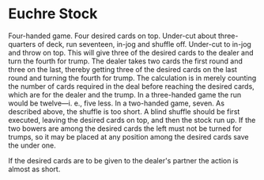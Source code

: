 # Euchre Stock

Four-handed game. Four desired cards on top. Under-cut about three-quarters of deck, run seventeen, in-jog and shuffle off. Under-cut to in-jog and throw on top. This will give three of the desired cards to the dealer and turn the fourth for trump. The dealer takes two cards the first round and three on the last, thereby getting three of the desired cards on the last round and turning the fourth for trump. The calculation is in merely counting the number of cards required in the deal before reaching the desired cards, which are for the dealer and the trump. In a three-handed game the run would be twelve—i. e., five less. In a two-handed game, seven. As described above, the shuffle is too short. A blind shuffle should be first executed, leaving the desired cards on top, and then the stock run up. If the two bowers are among the desired cards the left must not be turned for trumps, so it may be placed at any position among the desired cards save the under one.

If the desired cards are to be given to the dealer's partner the action is almost as short.

